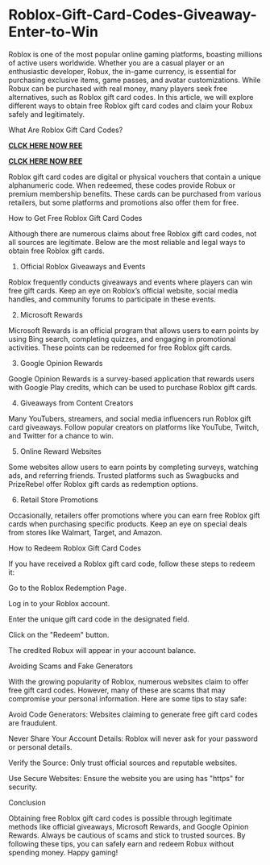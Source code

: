 # Roblox-Gift-Card-Codes-Giveaway-Enter-to-Win
Roblox is one of the most popular online gaming platforms, boasting millions of active users worldwide. Whether you are a casual player or an enthusiastic developer, Robux, the in-game currency, is essential for purchasing exclusive items, game passes, and avatar customizations. While Robux can be purchased with real money, many players seek free alternatives, such as Roblox gift card codes. In this article, we will explore different ways to obtain free Roblox gift card codes and claim your Robux safely and legitimately.

What Are Roblox Gift Card Codes?

**[CLCK HERE NOW REE](https://tinyurl.com/Robloxgiftcard2522)**

**[CLCK HERE NOW REE](https://tinyurl.com/Robloxgiftcard2522)**

Roblox gift card codes are digital or physical vouchers that contain a unique alphanumeric code. When redeemed, these codes provide Robux or premium membership benefits. These cards can be purchased from various retailers, but some platforms and promotions also offer them for free.

How to Get Free Roblox Gift Card Codes

Although there are numerous claims about free Roblox gift card codes, not all sources are legitimate. Below are the most reliable and legal ways to obtain free Roblox gift cards.

1. Official Roblox Giveaways and Events

Roblox frequently conducts giveaways and events where players can win free gift cards. Keep an eye on Roblox’s official website, social media handles, and community forums to participate in these events.

2. Microsoft Rewards

Microsoft Rewards is an official program that allows users to earn points by using Bing search, completing quizzes, and engaging in promotional activities. These points can be redeemed for free Roblox gift cards.

3. Google Opinion Rewards

Google Opinion Rewards is a survey-based application that rewards users with Google Play credits, which can be used to purchase Roblox gift cards.

4. Giveaways from Content Creators

Many YouTubers, streamers, and social media influencers run Roblox gift card giveaways. Follow popular creators on platforms like YouTube, Twitch, and Twitter for a chance to win.

5. Online Reward Websites

Some websites allow users to earn points by completing surveys, watching ads, and referring friends. Trusted platforms such as Swagbucks and PrizeRebel offer Roblox gift cards as redemption options.

6. Retail Store Promotions

Occasionally, retailers offer promotions where you can earn free Roblox gift cards when purchasing specific products. Keep an eye on special deals from stores like Walmart, Target, and Amazon.

How to Redeem Roblox Gift Card Codes

If you have received a Roblox gift card code, follow these steps to redeem it:

Go to the Roblox Redemption Page.

Log in to your Roblox account.

Enter the unique gift card code in the designated field.

Click on the "Redeem" button.

The credited Robux will appear in your account balance.

Avoiding Scams and Fake Generators

With the growing popularity of Roblox, numerous websites claim to offer free gift card codes. However, many of these are scams that may compromise your personal information. Here are some tips to stay safe:

Avoid Code Generators: Websites claiming to generate free gift card codes are fraudulent.

Never Share Your Account Details: Roblox will never ask for your password or personal details.

Verify the Source: Only trust official sources and reputable websites.

Use Secure Websites: Ensure the website you are using has "https" for security.

Conclusion

Obtaining free Roblox gift card codes is possible through legitimate methods like official giveaways, Microsoft Rewards, and Google Opinion Rewards. Always be cautious of scams and stick to trusted sources. By following these tips, you can safely earn and redeem Robux without spending money. Happy gaming!

